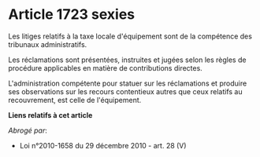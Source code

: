 # Article 1723 sexies

Les litiges relatifs à la taxe locale d'équipement sont de la compétence des tribunaux administratifs.

Les réclamations sont présentées, instruites et jugées selon les règles de procédure applicables en matière de contributions
directes.

L'administration compétente pour statuer sur les réclamations et produire ses observations sur les recours contentieux autres
que ceux relatifs au recouvrement, est celle de l'équipement.

**Liens relatifs à cet article**

_Abrogé par_:

  - Loi n°2010-1658 du 29 décembre 2010 - art. 28 (V)
